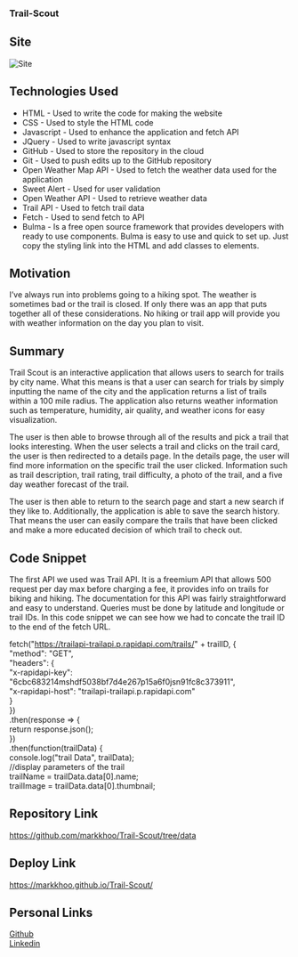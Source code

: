 ### Trail-Scout

## Site
![Site](./assets/images/trail-scout.gif)

## Technologies Used
- HTML - Used to write the code for making the website
- CSS - Used to style the HTML code
- Javascript - Used to enhance the application and fetch API
- JQuery - Used to write javascript syntax
- GitHub - Used to store the repository in the cloud
- Git - Used to push edits up to the GitHub repository
- Open Weather Map API - Used to fetch the weather data used for the application
- Sweet Alert - Used for user validation
- Open Weather API - Used to retrieve weather data
- Trail API - Used to fetch trail data
- Fetch - Used to send fetch to API
- Bulma - Is a free open source framework that provides developers with ready to use components. Bulma is easy to   use and quick to set up. Just copy the styling link into the HTML and add classes to elements.

## Motivation 
I’ve always run into problems going to a hiking spot. The weather is sometimes bad or the trail is closed. If only there was an app that puts together all of these considerations. No hiking or trail app will provide you with weather information on the day you plan to visit.

## Summary
Trail Scout is an interactive application that allows users to search for trails by city name. What this means is that a user can search for trials by simply inputting the name of the city and the application returns a list of trails within a 100 mile radius. The application also returns weather information such as temperature, humidity, air quality, and weather icons for easy visualization.

The user is then able to browse through all of the results and pick a trail that looks interesting. When the user selects a trail and clicks on the trail card, the user is then redirected to a details page. In the details page, the user will find more information on the specific trail the user clicked. Information such as trail description, trail rating, trail difficulty, a photo of the trail, and a five day weather forecast of the trail. 

The user is then able to return to the search page and start a new search if they like to. Additionally, the application is able to save the search history. That means the user can easily compare the trails that have been clicked and make a more educated decision of which trail to check out.

## Code Snippet
The first API we used was Trail API. It is a freemium API that allows 500 request per day max before charging a fee, it provides  info on trails for biking and hiking. The documentation for this API was fairly straightforward and easy to understand. Queries must be done by latitude and longitude or trail IDs. In this code snippet we can see how we had to concate the trail ID to the end of the fetch URL. 

fetch("https://trailapi-trailapi.p.rapidapi.com/trails/" + trailID, {<br>
            "method": "GET",<br>
            "headers": {<br>
                "x-rapidapi-key": "6cbc683214mshdf5038bf7d4e267p15a6f0jsn91fc8c373911",<br>
                "x-rapidapi-host": "trailapi-trailapi.p.rapidapi.com"<br>
            }<br>
        })<br>
            .then(response => {<br>
            return response.json();<br>
        })<br>
            .then(function(trailData) {<br>
            console.log("trail Data", trailData);<br>
                //display parameters of the trail<br>
                trailName = trailData.data[0].name;<br>
                trailImage = trailData.data[0].thumbnail;<br>

## Repository Link
https://github.com/markkhoo/Trail-Scout/tree/data

## Deploy Link
https://markkhoo.github.io/Trail-Scout/

## Personal Links
[Github](https://github.com/javimarashall)<br>
[Linkedin](https://www.linkedin.com/in/javier-mondragon-7b471719b/)
